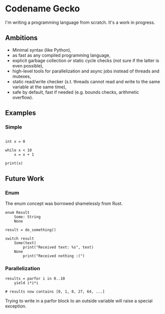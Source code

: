 # Codename Gecko

I'm writing a programming language from scratch. It's a work in progress.

## Ambitions

* Minimal syntax (like Python),
* as fast as any compiled programming language,
* explicit garbage collection *or* static cycle checks (not sure if the latter is even possible),
* high-level tools for parallelization and async jobs instead of threads and mutexes,
* static read/write checker (s.t. threads cannot read and write to the same variable at the same time),
* safe by default, fast if needed (e.g. bounds checks, arithmetic overflow).

## Examples

### Simple

```

int x = 0

while x < 10
    x = x + 1

print(x)

```

## Future Work

### Enum

The enum concept was borrowed shamelessly from Rust.

```
enum Result
    Some: String
    None

result = do_something()

switch result
    Some(text)
        print("Received text: %s", text)
    None
        print("Received nothing :(")
```

### Parallelization

```
results = parfor i in 0..10
    yield i*i*i

# results now contains [0, 1, 8, 27, 64, ...]

```

Trying to write in a parfor block to an outside variable will raise a special exception.
